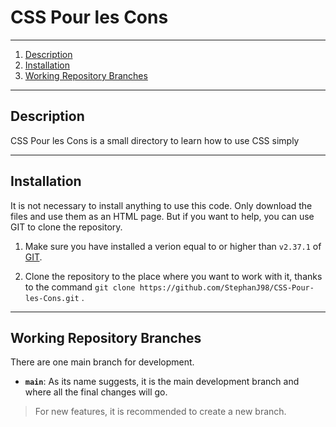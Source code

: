 # __CSS Pour les Cons__

***

1. [Description](#description)
2. [Installation](#installation)
3. [Working Repository Branches](#working-repository-branches)

***

## __Description__

CSS Pour les Cons is a small directory to learn how to use CSS simply

***

## __Installation__

It is not necessary to install anything to use this code. Only download the files and use them as an HTML page.
But if you want to help, you can use GIT to clone the repository.

1. Make sure you have installed a verion equal to or higher than `v2.37.1` of [GIT](https://git-scm.com/).

2. Clone the repository to the place where you want to work with it, thanks to the command `git clone https://github.com/StephanJ98/CSS-Pour-les-Cons.git` .

***

## __Working Repository Branches__

There are one main branch for development.

* __`main`__: As its name suggests, it is the main development branch and where all the final changes will go.
> For new features, it is recommended to create a new branch.